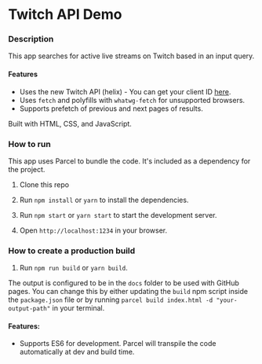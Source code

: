 # Twitch API Demo

### Description

This app searches for active live streams on Twitch based in an input query.

#### Features

- Uses the new Twitch API (helix) - You can get your client ID [here](https://dev.twitch.tv/console/apps).
- Uses `fetch` and polyfills with `whatwg-fetch` for unsupported browsers.
- Supports prefetch of previous and next pages of results.

Built with HTML, CSS, and JavaScript.

### How to run

This app uses Parcel to bundle the code. It's included as a dependency for the project.

1. Clone this repo

2. Run `npm install` or `yarn` to install the dependencies.

3. Run `npm start` or `yarn start` to start the development server.

4. Open `http://localhost:1234` in your browser.

### How to create a production build

1. Run `npm run build` or `yarn build`.

The output is configured to be in the `docs` folder to be used with GitHub pages. You can change this by either updating the `build` npm script inside the `package.json` file or by running `parcel build index.html -d "your-output-path"` in your terminal.

#### Features:

- Supports ES6 for development. Parcel will transpile the code automatically at dev and build time.
